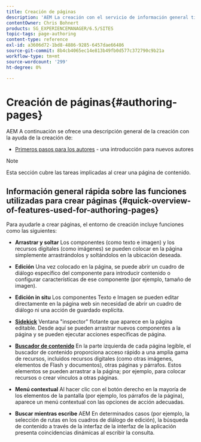 ```yaml
---
title: Creación de páginas
description: 'AEM La creación con el servicio de información general tiene dos aspectos (1) Primeros pasos para los autores: una introducción para los nuevos autores y (2) Guía rápida para la creación de páginas: una guía rápida (de alto nivel) para las acciones principales.'
contentOwner: Chris Bohnert
products: SG_EXPERIENCEMANAGER/6.5/SITES
topic-tags: page-authoring
content-type: reference
exl-id: a3606d72-1bd8-4886-9285-6457dae66486
source-git-commit: 8b4cb4065ec14e813b49fb0d577c372790c9b21a
workflow-type: tm+mt
source-wordcount: '299'
ht-degree: 0%

---
```


# Creación de páginas{#authoring-pages}

AEM A continuación se ofrece una descripción general de la creación con la ayuda de la creación de:

* [Primeros pasos para los autores](/help/sites-classic-ui-authoring/classic-page-author-first-steps.md) - una introducción para nuevos autores

>[!NOTE]
>
>Esta sección cubre las tareas implicadas al crear una página de contenido. <!-- There are many additional features closely related to page authoring, these are covered under [Site and Page Features](/sites-classic-ui-authoring/classic-feature.md). -->

## Información general rápida sobre las funciones utilizadas para crear páginas {#quick-overview-of-features-used-for-authoring-pages}

Para ayudarle a crear páginas, el entorno de creación incluye funciones como las siguientes:

* **Arrastrar y soltar**
Los componentes (como texto e imagen) y los recursos digitales (como imágenes) se pueden colocar en la página simplemente arrastrándolos y soltándolos en la ubicación deseada.

* **Edición**
Una vez colocado en la página, se puede abrir un cuadro de diálogo específico del componente para introducir contenido o configurar características de ese componente (por ejemplo, tamaño de imagen).

* **Edición in situ**
Los componentes Texto e Imagen se pueden editar directamente en la página web sin necesidad de abrir un cuadro de diálogo ni una acción de guardado explícita.

* **[Sidekick](/help/sites-classic-ui-authoring/classic-page-author-env-tools.md#sidekickclassicui)**
Ventana &quot;inspector&quot; flotante que aparece en la página editable. Desde aquí se pueden arrastrar nuevos componentes a la página y se pueden ejecutar acciones específicas de página.

* **[Buscador de contenido](/help/sites-classic-ui-authoring/classic-page-author-env-tools.md#thecontentfinderclassicui)**
En la parte izquierda de cada página legible, el buscador de contenido proporciona acceso rápido a una amplia gama de recursos, incluidos recursos digitales (como otras imágenes, elementos de Flash y documentos), otras páginas y párrafos. Estos elementos se pueden arrastrar a la página; por ejemplo, para colocar recursos o crear vínculos a otras páginas.

* **Menú contextual**
Al hacer clic con el botón derecho en la mayoría de los elementos de la pantalla (por ejemplo, los párrafos de la página), aparece un menú contextual con las opciones de acción adecuadas.

* **Buscar mientras escribe**
AEM En determinados casos (por ejemplo, la selección de rutas en los cuadros de diálogo de edición), la búsqueda de contenido a través de la interfaz de la interfaz de la aplicación presenta coincidencias dinámicas al escribir la consulta.
